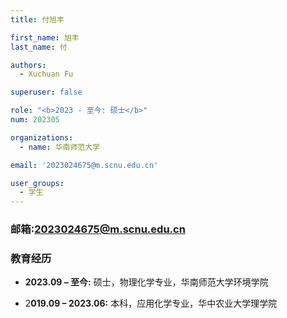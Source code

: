 ```yaml
---
title: 付旭丰

first_name: 旭丰
last_name: 付

authors:
  - Xuchuan Fu

superuser: false

role: "<b>2023 - 至今: 硕士</b>"
num: 202305

organizations:
  - name: 华南师范大学

email: '2023024675@m.scnu.edu.cn'

user_groups:
  - 学生
---
```

### 邮箱:<2023024675@m.scnu.edu.cn>

### 教育经历

- **2023.09 – 至今:** 硕士，物理化学专业，华南师范大学环境学院

- 2**019.09 – 2023.06:** 本科，应用化学专业，华中农业大学理学院

